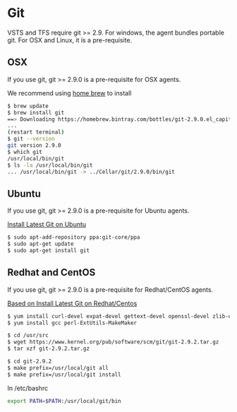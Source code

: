 # Git

VSTS and TFS require git >= 2.9.  For windows, the agent bundles portable git.  For OSX and Linux, it is a pre-requisite.

## OSX

If you use git, git >= 2.9.0 is a pre-requisite for OSX agents.

We recommend using [home brew](http://brew.sh) to install

```bash
$ brew update
$ brew install git
==> Downloading https://homebrew.bintray.com/bottles/git-2.9.0.el_capitan.bottle.tar.gz
...
(restart terminal)
$ git --version
git version 2.9.0
$ which git
/usr/local/bin/git
$ ls -la /usr/local/bin/git
... /usr/local/bin/git -> ../Cellar/git/2.9.0/bin/git
```

## Ubuntu

If you use git, git >= 2.9.0 is a pre-requisite for Ubuntu agents.

[Install Latest Git on Ubuntu](http://askubuntu.com/questions/568591/how-do-i-install-the-latest-version-of-git-with-apt/568596)

```bash
$ sudo apt-add-repository ppa:git-core/ppa
$ sudo apt-get update
$ sudo apt-get install git
```

## Redhat and CentOS

If you use git, git >= 2.9.0 is a pre-requisite for Redhat/CentOS agents.

[Based on Install Latest Git on Redhat/Centos](http://tecadmin.net/install-git-2-x-on-centos-rhel-and-fedora/#)

```bash
$ yum install curl-devel expat-devel gettext-devel openssl-devel zlib-devel
$ yum install gcc perl-ExtUtils-MakeMaker

$ cd /usr/src
$ wget https://www.kernel.org/pub/software/scm/git/git-2.9.2.tar.gz
$ tar xzf git-2.9.2.tar.gz

$ cd git-2.9.2
$ make prefix=/usr/local/git all
$ make prefix=/usr/local/git install
```

In /etc/bashrc
```bash
export PATH=$PATH:/usr/local/git/bin
```
